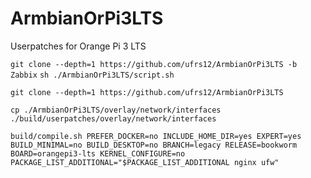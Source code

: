 # ArmbianOrPi3LTS
Userpatches for Orange Pi 3 LTS  

`git clone --depth=1 https://github.com/ufrs12/ArmbianOrPi3LTS -b Zabbix`
`sh ./ArmbianOrPi3LTS/script.sh`






`git clone --depth=1 https://github.com/ufrs12/ArmbianOrPi3LTS`  

`cp ./ArmbianOrPi3LTS/overlay/network/interfaces ./build/userpatches/overlay/network/interfaces`

`build/compile.sh PREFER_DOCKER=no INCLUDE_HOME_DIR=yes EXPERT=yes BUILD_MINIMAL=no BUILD_DESKTOP=no BRANCH=legacy RELEASE=bookworm BOARD=orangepi3-lts KERNEL_CONFIGURE=no PACKAGE_LIST_ADDITIONAL="$PACKAGE_LIST_ADDITIONAL nginx ufw"`

